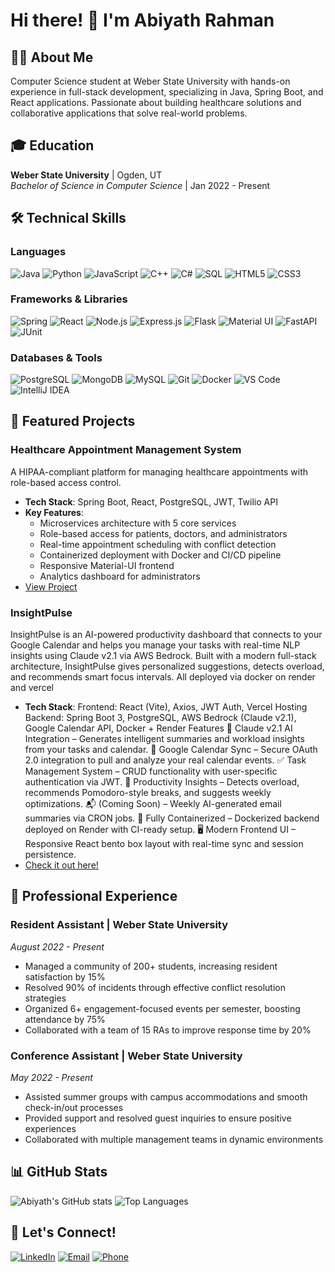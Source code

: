 # Hi there! 👋 I'm Abiyath Rahman

## 👨‍💻 About Me
Computer Science student at Weber State University with hands-on experience in full-stack development, specializing in Java, Spring Boot, and React applications. Passionate about building healthcare solutions and collaborative applications that solve real-world problems.

## 🎓 Education
**Weber State University** | Ogden, UT  
*Bachelor of Science in Computer Science* | Jan 2022 - Present

## 🛠️ Technical Skills
### Languages
![Java](https://img.shields.io/badge/Java-ED8B00?style=for-the-badge&logo=openjdk&logoColor=white)
![Python](https://img.shields.io/badge/Python-3776AB?style=for-the-badge&logo=python&logoColor=white)
![JavaScript](https://img.shields.io/badge/JavaScript-F7DF1E?style=for-the-badge&logo=javascript&logoColor=black)
![C++](https://img.shields.io/badge/C%2B%2B-00599C?style=for-the-badge&logo=c%2B%2B&logoColor=white)
![C#](https://img.shields.io/badge/C%23-239120?style=for-the-badge&logo=c-sharp&logoColor=white)
![SQL](https://img.shields.io/badge/SQL-4479A1?style=for-the-badge&logo=postgresql&logoColor=white)
![HTML5](https://img.shields.io/badge/HTML5-E34F26?style=for-the-badge&logo=html5&logoColor=white)
![CSS3](https://img.shields.io/badge/CSS3-1572B6?style=for-the-badge&logo=css3&logoColor=white)

### Frameworks & Libraries
![Spring](https://img.shields.io/badge/Spring-6DB33F?style=for-the-badge&logo=spring&logoColor=white)
![React](https://img.shields.io/badge/React-20232A?style=for-the-badge&logo=react&logoColor=61DAFB)
![Node.js](https://img.shields.io/badge/Node.js-43853D?style=for-the-badge&logo=node.js&logoColor=white)
![Express.js](https://img.shields.io/badge/Express.js-404D59?style=for-the-badge)
![Flask](https://img.shields.io/badge/Flask-000000?style=for-the-badge&logo=flask&logoColor=white)
![Material UI](https://img.shields.io/badge/Material--UI-0081CB?style=for-the-badge&logo=material-ui&logoColor=white)
![FastAPI](https://img.shields.io/badge/FastAPI-009688?style=for-the-badge&logo=FastAPI&logoColor=white)
![JUnit](https://img.shields.io/badge/JUnit5-25A162?style=for-the-badge&logo=junit5&logoColor=white)

### Databases & Tools
![PostgreSQL](https://img.shields.io/badge/PostgreSQL-316192?style=for-the-badge&logo=postgresql&logoColor=white)
![MongoDB](https://img.shields.io/badge/MongoDB-4EA94B?style=for-the-badge&logo=mongodb&logoColor=white)
![MySQL](https://img.shields.io/badge/MySQL-00000F?style=for-the-badge&logo=mysql&logoColor=white)
![Git](https://img.shields.io/badge/Git-F05032?style=for-the-badge&logo=git&logoColor=white)
![Docker](https://img.shields.io/badge/Docker-2496ED?style=for-the-badge&logo=docker&logoColor=white)
![VS Code](https://img.shields.io/badge/VS_Code-007ACC?style=for-the-badge&logo=visual-studio-code&logoColor=white)
![IntelliJ IDEA](https://img.shields.io/badge/IntelliJ_IDEA-000000?style=for-the-badge&logo=intellij-idea&logoColor=white)

## 🚀 Featured Projects

### Healthcare Appointment Management System
A HIPAA-compliant platform for managing healthcare appointments with role-based access control.
- **Tech Stack**: Spring Boot, React, PostgreSQL, JWT, Twilio API
- **Key Features**:
  - Microservices architecture with 5 core services
  - Role-based access for patients, doctors, and administrators
  - Real-time appointment scheduling with conflict detection
  - Containerized deployment with Docker and CI/CD pipeline
  - Responsive Material-UI frontend
  - Analytics dashboard for administrators
- [View Project](https://github.com/AbiyathRahman/appointment-system)

### InsightPulse
InsightPulse is an AI-powered productivity dashboard that connects to your Google Calendar and helps you manage your tasks with real-time NLP insights using Claude v2.1 via AWS Bedrock.
Built with a modern full-stack architecture, InsightPulse gives personalized suggestions, detects overload, and recommends smart focus intervals. All deployed via docker on render and vercel
- **Tech Stack**: Frontend: React (Vite), Axios, JWT Auth, Vercel Hosting
Backend: Spring Boot 3, PostgreSQL, AWS Bedrock (Claude v2.1), Google Calendar API, Docker + Render
 Features
🧠 Claude v2.1 AI Integration – Generates intelligent summaries and workload insights from your tasks and calendar.
📅 Google Calendar Sync – Secure OAuth 2.0 integration to pull and analyze your real calendar events.
✅ Task Management System – CRUD functionality with user-specific authentication via JWT.
🍅 Productivity Insights – Detects overload, recommends Pomodoro-style breaks, and suggests weekly optimizations.
📬 (Coming Soon) – Weekly AI-generated email summaries via CRON jobs.
🐳 Fully Containerized – Dockerized backend deployed on Render with CI-ready setup.
🖥️ Modern Frontend UI – Responsive React bento box layout with real-time sync and session persistence.
- [Check it out here!](https://ai-task-manager-frontend-beta.vercel.app)


## 💼 Professional Experience

### Resident Assistant | Weber State University
*August 2022 - Present*
- Managed a community of 200+ students, increasing resident satisfaction by 15%
- Resolved 90% of incidents through effective conflict resolution strategies
- Organized 6+ engagement-focused events per semester, boosting attendance by 75%
- Collaborated with a team of 15 RAs to improve response time by 20%

### Conference Assistant | Weber State University
*May 2022 - Present*
- Assisted summer groups with campus accommodations and smooth check-in/out processes
- Provided support and resolved guest inquiries to ensure positive experiences
- Collaborated with multiple management teams in dynamic environments

## 📊 GitHub Stats
![Abiyath's GitHub stats](https://github-readme-stats.vercel.app/api?username=AbiyathRahman&show_icons=true&theme=radical)
![Top Languages](https://github-readme-stats.vercel.app/api/top-langs/?username=AbiyathRahman&layout=compact&theme=radical)

## 🤝 Let's Connect!
[![LinkedIn](https://img.shields.io/badge/LinkedIn-0077B5?style=for-the-badge&logo=linkedin&logoColor=white)](https://www.linkedin.com/in/abiyath-rahman-94b4662b0)
[![Email](https://img.shields.io/badge/Email-D14836?style=for-the-badge&logo=gmail&logoColor=white)](mailto:abiyathrahman12@gmail.com)
[![Phone](https://img.shields.io/badge/Phone-25D366?style=for-the-badge&logo=whatsapp&logoColor=white)](tel:9174319220)
